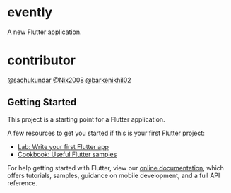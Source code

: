 # evently

A new Flutter application.
# contributor
[@sachukundar](https://github.com/sachukundar)
[@Nix2008](https://github.com/Nix2008)
[@barkenikhil02](https://github.com/barkenikhil02)

## Getting Started

This project is a starting point for a Flutter application.

A few resources to get you started if this is your first Flutter project:

- [Lab: Write your first Flutter app](https://flutter.dev/docs/get-started/codelab)
- [Cookbook: Useful Flutter samples](https://flutter.dev/docs/cookbook)

For help getting started with Flutter, view our
[online documentation](https://flutter.dev/docs), which offers tutorials,
samples, guidance on mobile development, and a full API reference.
